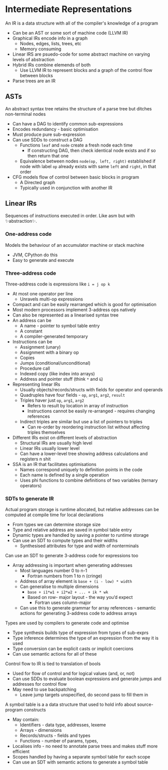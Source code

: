 # Intermediate Representations

An IR is a data structure with all of the compiler's knowledge of a program

- Can be an AST or some sort of machine code (LLVM IR)
- Graphical IRs encode info in a graph
  - Nodes, edges, lists, trees, etc
  - Memory consuming
- Linear IRS are psuedo-code for some abstract machine on varying levels of abstraction
- Hybrid IRs combine elemends of both
  - Use LLVM IR to represent blocks and a graph of the control flow between blocks
- Parse trees are an IR

## ASTs

An abstract syntax tree retains the structure of a parse tree but ditches non-terminal nodes

- Can have a DAG to identify common sub-expressions
- Encodes redundancy - basic optimisation
- Must produce pure sub-expression
- Can use SDDs to construct a DAG
  - Functions `leaf` and `node` create a fresh node each time
    - If constructing DAG, then check identical node exists and if so then return that one
  - Equivalence between nodes `node(op, left, right)` established if node with label `op` already exists with same `left` and `right`, in that order
- CFG models flow of control between basic blocks in program
  - A Directed graph
  - Typically used in conjunction with another IR

## Linear IRs

Sequences of instructions executed in order. Like asm but with ✨abstraction✨.

### One-address code

Models the behaviour of an accumulator machine or stack machine

- JVM, CPython do this
- Easy to generate and execute

### Three-address code

Three-address code is expressions like `i = j op k`

- At most one operator per line
  - Unravels multi-op expressions
- Compact and can be easily rearranged which is good for optimisation
- Most modern processors implement 3-address ops natively
- Can also be represented as a linearised syntax tree
- An address can be
  - A name - pointer to symbol table entry
  - A constant
  - A compiler-generated temporary
- Instructions can be
  - Assignment (unary)
  - Assignment with a binary op
  - Copies
  - Jumps (conditional/unconditional)
  - Procedure call
  - Indexed copy (like index into arrays)
  - Address and pointer stuff (think `*` and `&`)
- Representing linear IRs
  - Usually objects/records/structs with fields for operator and operands
  - Quadruples have four fields - `op`, `arg1`, `arg2`, `result`
  - Triples haver just `op`, `arg1`, `arg2`
    - Refers to result by location in array of instruction
    - Instructions cannot be easily re-arranged - requires changing references
  - Indirect triples are similar but use a list of pointers to triples
    - Can re-order by reordering instruction list without affecting triples themselves
- Different IRs exist on different levels of abstraction
  - Structural IRs are usually high level
  - Linear IRs usually lower level
  - Can have a lower-level tree showing address calculations and registers n shit
- SSA is an IR that facilitates optimisations
  - Names correspond uniquely to definition points in the code
  - Each name is defined by a single operation
  - Uses phi functions to combine definitions of two variables (ternary operators)

### SDTs to generate IR

Actual program storage is runtime allocated, but relative addresses can be computed at compile time for local declarations

- From types we can determine storage size
- Type and relative address are saved in symbol table entry
- Dynamic types are handled by saving a pointer to runtime storage
- Can use an SDT to compute types and their widths
  - Synthesised attributes for type and width of nonterminals

Can use an SDT to generate 3-address code for expressions too

- Array addressing is important when generating addresses
  - Most languages number 0 to n-1
    - Fortran numbers from 1 to n (cringe)
  - Address of array element is `base + (i - low) * width`
  - Can generalise to multiple dimensions
    - `base + i1*w1 + i2*w2 + ... + ik * wk`
    - Based on row- major layout - the way you’d expect
      - Fortran uses column-major
  - Can use this to generate grammar for array references - semantic actions for generating 3-address code to address arrays

Types are used by compilers to generate code and optimise

- Type synthesis builds type of expression from types of sub-exprs
- Type inference determines the type of an expression from the way it is used
- Type conversion can be explicit casts or implicit coercions
- Can use semantic actions for all of these

Control flow to IR is tied to translation of bools

- Used for flow of control and for logical values (and, or, not)
- Can use SDDs to evaluate boolean expressions and generate jumps and addresses for control flow
- May need to use backpatching
  - Leave jump targets unspecified, do second pass to fill them in

A symbol table is a a data structure that used to hold info about source-program constructs

- May contain:
  - Identifiers - data type, addresses, lexeme
  - Arrays - dimensions
  - Records/structs - fields and types
  - Functions - number of params, types,
- Localises info - no need to annotate parse trees and makes stuff more efficient
- Scopes handled by having a separate symbol table for each scope
- Can use an SDT with semantic actions to generate a symbol table
